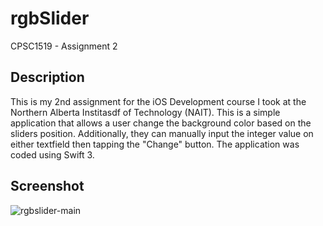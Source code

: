 # rgbSlider
CPSC1519 - Assignment 2
## Description
This is my 2nd assignment for the iOS Development course I took at the Northern Alberta Institasdf of Technology (NAIT).
This is a simple application that allows a user change the background color based on the sliders position. Additionally, they
can manually input the integer value on either textfield then tapping the "Change" button. The application was coded using Swift 3.
## Screenshot
![rgbslider-main](https://user-images.githubusercontent.com/21271240/39799459-86e023a8-5321-11e8-8535-64492f473ec5.png)

